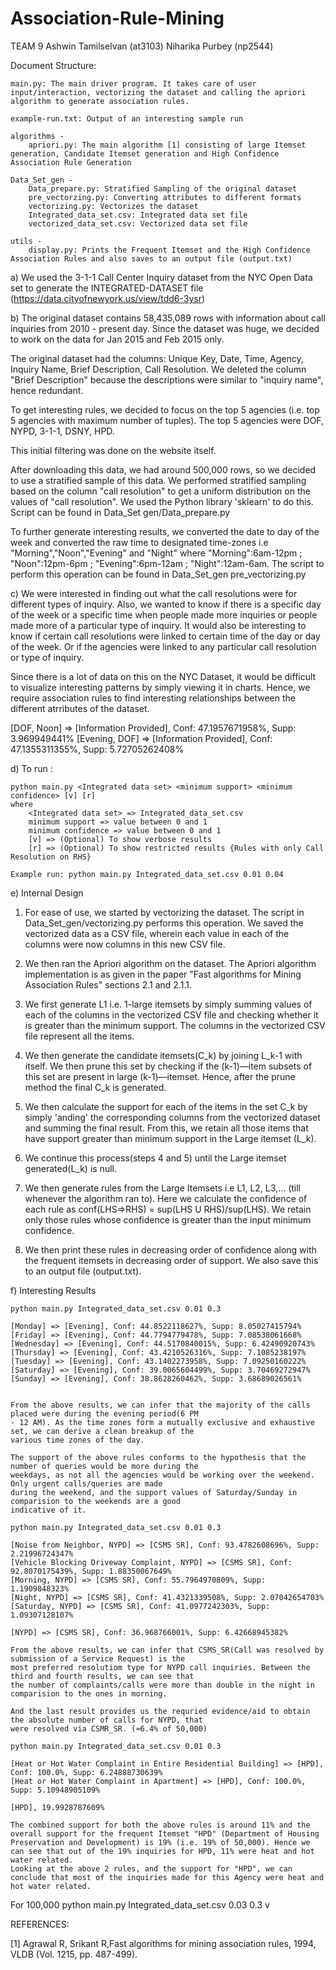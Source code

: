 # Association-Rule-Mining

TEAM 9
Ashwin Tamilselvan (at3103)
Niharika Purbey (np2544)

Document Structure:
```
main.py: The main driver program. It takes care of user input/interaction, vectorizing the dataset and calling the apriori algorithm to generate association rules.

example-run.txt: Output of an interesting sample run

algorithms - 
	apriori.py: The main algorithm [1] consisting of large Itemset generation, Candidate Itemset generation and High Confidence Association Rule Generation

Data_Set_gen -
	Data_prepare.py: Stratified Sampling of the original dataset
	pre_vectorzing.py: Converting attributes to different formats
	vectorizing.py: Vectorizes the dataset
	Integrated_data_set.csv: Integrated data set file
	vectorized_data_set.csv: Vectorized data set file

utils - 
	display.py: Prints the Frequent Itemset and the High Confidence Association Rules and also saves to an output file (output.txt)	
```

a) We used the 3-1-1 Call Center Inquiry dataset from the NYC Open Data set to generate the INTEGRATED-DATASET
file (https://data.cityofnewyork.us/view/tdd6-3ysr)

b) The original dataset contains 58,435,089 rows with information about call inquiries from 2010 - present day.
Since the dataset was huge, we decided to work on the data for Jan 2015 and Feb 2015 only. 

The original dataset had the columns: Unique Key, Date, Time, Agency, Inquiry Name, Brief Description, Call
Resolution. We deleted the column "Brief Description" because the descriptions were similar to "inquiry name",
hence redundant. 

To get interesting rules, we decided to focus on the top 5 agencies (i.e. top 5 agencies with maximum number of
tuples). The top 5 agencies were DOF, NYPD, 3-1-1, DSNY, HPD. 

This initial filtering was done on the website itself. 

After downloading this data, we had around 500,000 rows, so we decided to use a stratified sample of this data.
We performed stratified sampling based on the column "call resolution" to get a uniform distribution on the
values of "call resolution". We used the Python library 'sklearn' to do this. Script can be found in Data_Set
gen/Data_prepare.py     

To further generate interesting results, we converted the date to day of the week and converted the raw time to
designated time-zones i.e "Morning","Noon","Evening" and "Night" where "Morning":6am-12pm ; "Noon":12pm-6pm ;
"Evening":6pm-12am ; "Night":12am-6am. The script to perform this operation can be found in Data_Set_gen
pre_vectorizing.py     

c) 
We were interested in finding out what the call resolutions were for different types of inquiry. Also, we
wanted to know if there is a specific day of the week or a specific time when people made more inquiries or
people made more of a particular type of inquiry. 
It would also be interesting to know if certain call resolutions were linked to certain time of the day or day
of the week. Or if the agencies were linked to any particular call resolution or type of inquiry.

Since there is a lot of data on this on the NYC Dataset, it would be difficult to visualize interesting
patterns by simply viewing it in charts. Hence, we require association rules to find interesting relationships
between the different atrributes of the dataset. 

[DOF, Noon] => [Information Provided], Conf: 47.1957671958%, Supp: 3.969949441%
[Evening, DOF] => [Information Provided], Conf: 47.1355311355%, Supp: 5.72705262408%


d) To run :
```
python main.py <Integrated data set> <minimum support> <minimum confidence> [v] [r]
where 
	<Integrated data set> => Integrated_data_set.csv 
	minimum support => value between 0 and 1
	minimum confidence => value between 0 and 1
	[v] => (Optional) To show verbose results
	[r] => (Optional) To show restricted results {Rules with only Call Resolution on RHS}

Example run: python main.py Integrated_data_set.csv 0.01 0.04
```

e) Internal Design
1. For ease of use, we started by vectorizing the dataset. The script in Data_Set_gen/vectorizing.py performs
this operation. We saved the vectorized data as a CSV file, wherein each value in each of the columns were now
columns in this new CSV file.

2. We then ran the Apriori algorithm on the dataset. The Apriori algorithm implementation is as given in the
paper "Fast algorithms for Mining Association Rules" sections 2.1 and 2.1.1.

3. We first generate L1 i.e. 1-large itemsets by simply summing values of each of the columns in the vectorized
CSV file and checking whether it is greater than the minimum support. The columns in the vectorized CSV file
represent all the items. 

4. We then generate the candidate itemsets(C_k) by joining L_k-1 with itself. We then prune this set by
checking if the (k-1)—item subsets of this set are present in large (k-1)—itemset. Hence, after the prune
method the final C_k is generated.

5. We then calculate the support for each of the items in the set C_k by simply 'anding' the corresponding
columns from the vectorized dataset and summing the final result. From this, we retain all those items that
have support greater than minimum support in the Large itemset (L_k).   

6. We continue this process(steps 4 and 5) until the Large itemset generated(L_k) is null.

7. We then generate rules from the Large Itemsets i.e L1, L2, L3,... (till whenever the algorithm ran to). Here
we calculate the confidence of each rule as conf(LHS=>RHS) = sup(LHS U RHS)/sup(LHS). We retain only those
rules whose confidence is greater than the input minimum confidence. 

8. We then print these rules in decreasing order of confidence along with the frequent itemsets in decreasing
order of support. We also save this to an output file (output.txt). 


f) Interesting Results
```
python main.py Integrated_data_set.csv 0.01 0.3 

[Monday] => [Evening], Conf: 44.8522118627%, Supp: 8.05027415794%
[Friday] => [Evening], Conf: 44.7794779478%, Supp: 7.08538061668%
[Wednesday] => [Evening], Conf: 44.5170840015%, Supp: 6.42490920743%
[Thursday] => [Evening], Conf: 43.4210526316%, Supp: 7.1085238197%
[Tuesday] => [Evening], Conf: 43.1402273958%, Supp: 7.09250160222%
[Saturday] => [Evening], Conf: 39.0065604499%, Supp: 3.70469272947%
[Sunday] => [Evening], Conf: 38.8628260462%, Supp: 3.68689026561%


From the above results, we can infer that the majority of the calls placed were during the evening period(6 PM
- 12 AM). As the time zones form a mutually exclusive and exhaustive set, we can derive a clean breakup of the
various time zones of the day. 

The support of the above rules conforms to the hypothesis that the number of queries would be more during the
weekdays, as not all the agencies would be working over the weekend. Only urgent calls/queries are made
during the weekend, and the support values of Saturday/Sunday in comparision to the weekends are a good
indicative of it.

```

```
python main.py Integrated_data_set.csv 0.01 0.3 

[Noise from Neighbor, NYPD] => [CSMS SR], Conf: 93.4782608696%, Supp: 2.21996724347%
[Vehicle Blocking Driveway Complaint, NYPD] => [CSMS SR], Conf: 92.8070175439%, Supp: 1.88350067649%
[Morning, NYPD] => [CSMS SR], Conf: 55.7964970809%, Supp: 1.1909848323%
[Night, NYPD] => [CSMS SR], Conf: 41.4321339508%, Supp: 2.07042654703%
[Saturday, NYPD] => [CSMS SR], Conf: 41.0977242303%, Supp: 1.09307128107%

[NYPD] => [CSMS SR], Conf: 36.968766001%, Supp: 6.42668945382%

From the above results, we can infer that CSMS_SR(Call was resolved by submission of a Service Request) is the
most preferred resolutiom type for NYPD call inquiries. Between the third and fourth results, we can see that
the number of complaints/calls were more than double in the night in comparision to the ones in morning. 

And the last result provides us the requried evidence/aid to obtain the absolute number of calls for NYPD, that
were resolved via CSMR_SR. (≈6.4% of 50,000)

```


```
python main.py Integrated_data_set.csv 0.01 0.3 

[Heat or Hot Water Complaint in Entire Residential Building] => [HPD], Conf: 100.0%, Supp: 6.24888730639%
[Heat or Hot Water Complaint in Apartment] => [HPD], Conf: 100.0%, Supp: 5.10948905109%

[HPD], 19.9928787609%

The combined support for both the above rules is around 11% and the overall support for the frequent Itemset "HPD" (Department of Housing Preservation and Development) is 19% (i.e. 19% of 50,000). Hence we can see that out of the 19% inquiries for HPD, 11% were heat and hot water related. 
Looking at the above 2 rules, and the support for "HPD", we can conclude that most of the inquiries made for this Agency were heat and hot water related. 

```


For 100,000
python main.py Integrated_data_set.csv 0.03 0.3 v

REFERENCES:

[1] Agrawal R, Srikant R,Fast algorithms for mining association rules, 1994, VLDB (Vol. 1215, pp. 487-499).




